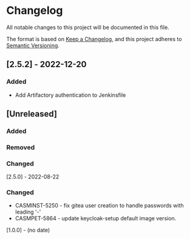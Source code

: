 # Changelog

All notable changes to this project will be documented in this file.

The format is based on [Keep a Changelog](https://keepachangelog.com/en/1.0.0/),
and this project adheres to [Semantic Versioning](https://semver.org/spec/v2.0.0.html).

## [2.5.2] - 2022-12-20
### Added
- Add Artifactory authentication to Jenkinsfile

## [Unreleased]
### Added
### Removed
### Changed

[2.5.0] - 2022-08-22
### Changed
- CASMINST-5250 - fix gitea user creation to handle passwords with leading '-'
- CASMPET-5864 - update keycloak-setup default image version.

[1.0.0] - (no date)

